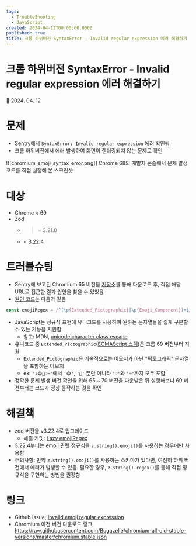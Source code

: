 ```yaml
---
tags:
  - TroubleShooting
  - JavaScript
created: 2024-04-12T00:00:00.000Z
published: true
title: 크롬 하위버전 SyntaxError - Invalid regular expression 에러 해결하기
---
```


# 크롬 하위버전 SyntaxError - Invalid regular expression 에러 해결하기

📅 2024. 04. 12

# 문제

- Sentry에서 `SyntaxError: Invalid regular expression` 에러 확인됨
- 크롬 하위버전에서 에러 발생하여 화면이 렌더링되지 않는 문제로 확인

![[chromium_emoji_syntax_error.png]]
Chrome 68의 개발자 콘솔에서 문제 발생 코드를 직접 실행해 본 스크린샷

# 대상

- Chrome < 69
- Zod
  - > = 3.21.0
  - < 3.22.4

# 트러블슈팅

- Sentry에 보고된 Chromium 65 버전을 [저장소](https://raw.githubusercontent.com/Bugazelle/chromium-all-old-stable-versions/master/chromium.stable.json)를 통해 다운로드 후, 직접 해당 URL로 접근한 결과 원인을 찾을 수 있었음
- [원인 코드](https://github.com/colinhacks/zod/commit/9340fd51e48576a75adc919bff65dbc4a5d4c99b#diff-52632a4861fc9d7dc2dacef13cd91d60286dd706c1bb57438b8ee6a579a8796aL573)는 다음과 같음

```ts
const emojiRegex = /^(\p{Extended_Pictographic}|\p{Emoji_Component})+$/u;
```

- JavaScript는 정규식 표현에 유니코드를 사용하여 원하는 문자열들을 쉽게 구분할 수 있는 기능을 지원함
  - 참고: MDN, [unicode character class escape](https://developer.mozilla.org/en-US/docs/Web/JavaScript/Reference/Regular_expressions/Unicode_character_class_escape)
- 유니코드 중 `Extended_Pictographic`([ECMAScript 스펙](https://www.unicode.org/reports/tr51/#def_level1_emoji))은 크롬 69 버전부터 지원
  - `Extended_Pictographic`은 기술적으로는 이모지가 아닌 "픽토그래픽" 문자열을 포함하는 이모지
  - ex: `"1😂💯♡⌨︎"`에서 `'😂'`, `'💯'` 뿐만 아니라 `'♡'`와 `'⌨︎'`까지 모두 포함
- 정확한 문제 발생 버전 확인을 위해 65 ~ 70 버전을 다운받은 뒤 실행해보니 69 버전부터는 코드가 정상 동작하는 것을 확인

# 해결책

- zod 버전을 v3.22.4로 업그레이드
  - 해결 커밋: [Lazy emojiRegex](https://github.com/colinhacks/zod/commit/9340fd51e48576a75adc919bff65dbc4a5d4c99b)
- 3.22.4부터는 emoji 관련 정규식을 `z.string().emoji()`를 사용하는 경우에만 사용함
- 주의사항: 만약 `z.string().emoji()`를 사용하는 스키마가 있다면, 여전히 하위 버전에서 에러가 발생할 수 있음. 필요한 경우, `z.string().regex()`를 통해 직접 정규식을 구현하는 방법을 권장함

# 링크

- Github Issue, [Invalid emoji regular expression](https://github.com/colinhacks/zod/issues/2433)
- Chromium 이전 버전 다운로드 링크, https://raw.githubusercontent.com/Bugazelle/chromium-all-old-stable-versions/master/chromium.stable.json
